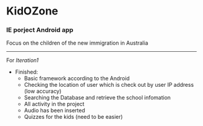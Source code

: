 # KidOZone
<h3>IE porject Android app</h3>

Focus on the children of the new immigration in Australia 

---

For _Iteration1_
* Finished:
	* Basic framework according to the Android 
	* Checking the location of user which is check out by user IP address (low accuracy)
	* Searching the Database and retrieve the school infomation
	* All activity in the project
	* Audio has been inserted
	* Quizzes for the kids (need to be easier)
